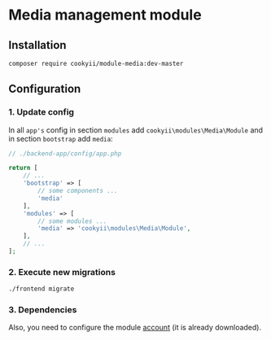 Media management module
=======================

Installation
------------

```bash
composer require cookyii/module-media:dev-master
```

Configuration
-------------

### 1. Update config
In all `app's` config 
in section `modules` add `cookyii\modules\Media\Module`
and in section `bootstrap` add `media`:
```php
// ./backend-app/config/app.php

return [
    // ...
    'bootstrap' => [
        // some components ...
        'media'
    ],
    'modules' => [
        // some modules ...
        'media' => 'cookyii\modules\Media\Module',
    ],
    // ...
];
```

### 2. Execute new migrations
```bash
./frontend migrate
```

### 3. Dependencies
Also, you need to configure the module [account](https://github.com/cookyii/module-account) (it is already downloaded).